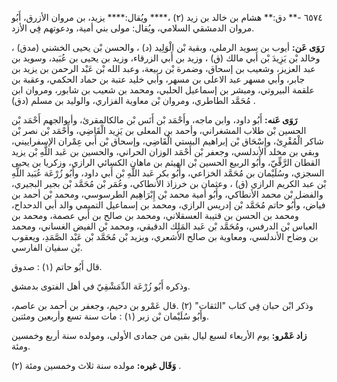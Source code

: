 ٦٥٧٤ -** دق:** هشام بن خالد بن زيد (٢) ،**** ويُقال:**** يزيد، بن مروان الأزرق، أَبُو مروان الدمشقي السلامي، ويُقال: مولى بني أمية، ودعوتهم فِي الأزد.

**رَوَى عَن:** أيوب بن سويد الرملي، وبقية بْن الْوَلِيد (د) ، والحسن بْن يحيى الخشني (مدق) ، وخالد بْن يَزِيدَ بْن أَبي مالك (ق) ، وزيد بن أَبي الزرقاء، وزيد بن يحيى بن عُبَيد، وسويد بن عبد العزيز، وشعيب بن إسحاق، وضمرة بْن ربيعة، وعبد الله بْن عَبْد الرحمن بن يزيد بن جابر، وأبي مسهر عبد الاعلى بن مسهر، وأبي خليد عتبة بن حماد الحكمي، وعقبة بن علقمة البيروتي، ومبشر بن إسماعيل الحلبي، ومحمد بن شعيب بن شابور، ومروان ابن مُحَمَّد الطاطري، ومروان بْن معاوية الفزاري، والوليد بن مسلم (دق) .

**رَوَى عَنه:** أَبُو داود، وابن ماجه، وأَحْمَد بْن أَنَس بْن مالكالمقرئ، وأبوالجهم أَحْمَد بْن الحسين بْن طلاب المشغراني، وأحمد بن المعلى بن يَزِيد الْقَاضِي، وأَحْمَد بْن نصر بْن شاكر الْمُقْرِئ، وإِسْحَاق بْن إبراهيم البستي الْقَاضِي، وإسحاق بْن أَبي عِمْران الإسفراييني، وبقي بن مخلد الأندلسي، وجعفر بْن أَحْمَد الوزان الحراني، والحسين بن عَبد اللَّهِ بْن يزيد القطان الرَّقِّيّ، وأَبُو الربيع الحسين بْن الهيثم بن ماهان الكسائي الرازي، وزكريا بن يحيى السجزي، وسُلَيْمان بن مُحَمَّد الخزاعي، وأَبُو بكر عَبد اللَّهِ بْن أَبي داود، وأَبُو زُرْعَة عُبَيد اللَّهِ بْن عبد الكريم الرازي (ق) ، وعثمان بن خرزاذ الأنطاكي، وعُمَر بْن مُحَمَّد بْن بجير البجيري، والفضل بْن محمد الأنطاكي، وأَبُو أمية محمد بْن إِبْرَاهِيم الطرسوسي، ومحمد بْن أحمد بن فياض، وأَبُو حاتم مُحَمَّد بْن إدريس الرازي، ومحمد بن إسماعيل التميمي والد أبي الدحداح، ومحمد بن الحسن بن قتيبة العسقلاني، ومحمد بن صالح بن أَبي عصمة، ومحمد بن العباس بْن الدرفس، ومُحَمَّد بْن عَبد المَلِك الدقيقي، ومحمد بْن الفيض الغساني، ومحمد بن وضاح الأندلسي، ومعاوية بن صالح الأشعري، ويزيد بْن مُحَمَّد بْن عَبْد الصَّمَدِ، ويعقوب بْن سفيان الفارسي.

قال أَبُو حاتم (١) : صدوق.

وذكره أَبُو زُرْعَة الدِّمَشْقِيّ في أهل الفتوى بدمشق.

وذكر ابْن حبان فِي كتاب "الثقات" (٢) .قال عَمْرو بن دحيم، وجعفر بن أحمد بن عاصم، وأَبُو سُلَيْمان بْن زبر (١) : مات سنة تسع وأربعين ومئتين.

**زاد عَمْرو:** يوم الأربعاء لسبع ليال بقين من جمادى الأولى، ومولده سنة أربع وخمسين ومئة.

**وَقَال غيره:** مولده سنة ثلاث وخمسين ومئة (٢) .